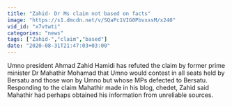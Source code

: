```yaml
---
title: "Zahid- Dr Ms claim not based on facts"
image: "https://s1.dmcdn.net/v/SQaPc1VIG0PbvxxsM/x240"
vid_id: "x7vtwti"
categories: "news"
tags: ["Zahid-","claim","based"]
date: "2020-08-31T21:47:03+03:00"
---
```

Umno president Ahmad Zahid Hamidi has refuted the claim by former prime minister Dr Mahathir Mohamad that Umno would contest in all seats held by Bersatu and those won by Umno but whose MPs defected to Bersatu.  <br>Responding to the claim Mahathir made in his blog, chedet, Zahid said Mahathir had perhaps obtained his information from unreliable sources.
